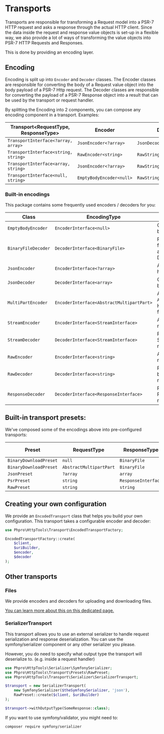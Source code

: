 # Transports

Transports are responsible for transforming a Request model into a PSR-7 HTTP request and asks a response through the actual HTTP client.
Since the data inside the request and response value objects is set-up in a flexible way, we also provide a lot of ways of transforming the value objects into PSR-7 HTTP Requests and Responses.

This is done by providing an encoding layer.

## Encoding

Encoding is split up into `Encoder` and `Decoder` classes.
The Encoder classes are responsible for converting the body of a Request value object into the body payload of a PSR-7 Http request.
The Decoder classes are responsible for converting the payload of a PSR-7 Response object into a result that can be used by the transport or request handler.

By splitting the Encoding into 2 components, you can compose any encoding component in a transport. 
Examples:


| Transport<RequestType, ResponseType> | Encoder<DataType> | Decoder<DataType> |
| --- | --- | --- |
| `TransportInterface<?array, array>` | `JsonEncoder<?array>` | `JsonDecoder<array>` |
| `TransportInterface<string, string>` | `RawEncoder<string>` | `RawStringEncoder<string>` |
| `TransportInterface<array, string>` | `JsonEncoder<?array>` | `RawStringEncoder<string>` |
| `TransportInterface<null, string>` | `EmptyBodyEncoder<null>` | `RawStringEncoder<string>` |


### Built-in encodings

This package contains some frequently used encoders / decoders for you:

| Class               | EncodingType<DataType>                | Action                                                                              |
|---------------------|---------------------------------------|-------------------------------------------------------------------------------------|
| `EmptyBodyEncoder`  | `EncoderInterface<null>`              | Creates epmty request body                                                          | 
| `BinaryFileDecoder` | `DecoderInterface<BinaryFile>`        | Parses file information from the HTTP response and returns a `BinaryFile` DTO       |
| `JsonEncoder`       | `EncoderInterface<?array>`            | Adds json body and headers to request                                               |
| `JsonDecoder`       | `DecoderInterface<array>`             | Converts json response body to array                                                |
| `MultiPartEncoder`     | `EncoderInterface<AbstractMultipartPart>`   | Adds symfony/mime `AbstractMultipartPart`as HTTP body. Handy for form data + files. |
| `StreamEncoder`     | `EncoderInterface<StreamInterface>`   | Adds PSR-7 Stream as request body                                                   |
| `StreamDecoder`     | `DecoderInterface<StreamInterface>`   | Returns the PSR-7 Stream as response result                                         |
| `RawEncoder`        | `EncoderInterface<string>`            | Adds raw string as request body                                                     |
| `RawDecoder`        | `DecoderInterface<string>`            | Returns the raw PSR-7 body string as response result                                |
| `ResponseDecoder`   | `DecoderInterface<ResponseInterface>` | Returns the received PSR-7 response as result                                       |

## Built-in transport presets:

We've composed some of the encodings above into pre-configured transports:


| Preset                 | RequestType             | ResponseType        | Factory method |
|------------------------|-------------------------|---------------------|----------------|
| `BinaryDownloadPreset` | `null`                  | `BinaryFile`        | `create`       |
| `BinaryDownloadPreset` | `AbstractMultipartPart` | `BinaryFile`        | `fromFormData` |
| `JsonPreset`           | `?array`                | `array`             | `create`       |
| `PsrPreset`            | `string`                | `ResponseInterface` | `create`       |
| `RawPreset`            | `string`                | `string`            | `create`       |

## Creating your own configuration

We provide an `EncodedTransport` class that helps you build your own configuration.
This transport takes a configurable encoder and decoder:


```php
use Phpro\HttpTools\Transport\EncodedTransportFactory;

EncodedTransportFactory::create(
    $client,
    $uriBuilder,
    $encoder,
    $decoder
);
```

## Other transports

### Files

We provide encoders and decoders for uploading and downloading files.

[You can learn more about this on this dedicated page.](./files.md)

### SerializerTransport

This transport allows you to use an external serializer to handle request serialization and response deserialization.
You can use the symfony/serializer component or any other serializer you please.

However, you do need to specify what output type the transport will deserialize to. (e.g. inside a request handler)

```php
use Phpro\HttpTools\Serializer\SymfonySerializer;
use Phpro\HttpTools\Transport\Presets\RawPreset;
use Phpro\HttpTools\Transport\Serializer\SerializerTransport;

$transport = new SerializerTransport(
    new SymfonySerializer($theSymfonySerializer, 'json'),
    RawPreset::create($client, $uriBuilder)
);

$transport->withOutputType(SomeResponse::class);
```

If you want to use symfony/validator, you might need to:

```bash
composer require symfony/serializer
```
